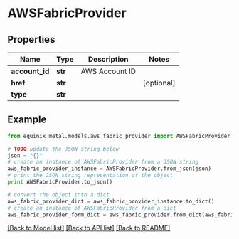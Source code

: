 # AWSFabricProvider


## Properties
Name | Type | Description | Notes
------------ | ------------- | ------------- | -------------
**account_id** | **str** | AWS Account ID | 
**href** | **str** |  | [optional] 
**type** | **str** |  | 

## Example

```python
from equinix_metal.models.aws_fabric_provider import AWSFabricProvider

# TODO update the JSON string below
json = "{}"
# create an instance of AWSFabricProvider from a JSON string
aws_fabric_provider_instance = AWSFabricProvider.from_json(json)
# print the JSON string representation of the object
print AWSFabricProvider.to_json()

# convert the object into a dict
aws_fabric_provider_dict = aws_fabric_provider_instance.to_dict()
# create an instance of AWSFabricProvider from a dict
aws_fabric_provider_form_dict = aws_fabric_provider.from_dict(aws_fabric_provider_dict)
```
[[Back to Model list]](../README.md#documentation-for-models) [[Back to API list]](../README.md#documentation-for-api-endpoints) [[Back to README]](../README.md)


